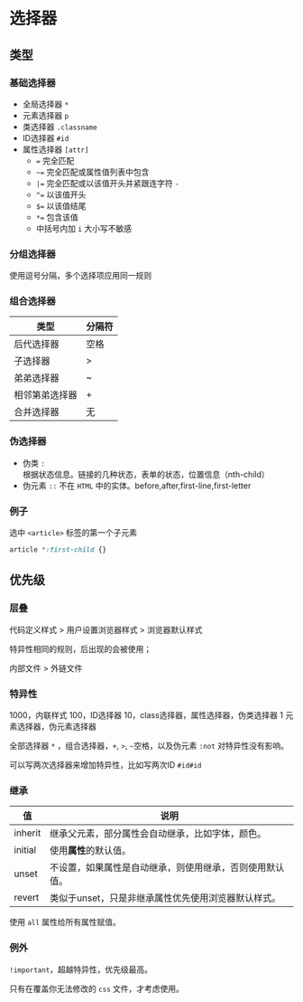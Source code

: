 # 选择器

## 类型

### 基础选择器

* 全局选择器 `*`
* 元素选择器 `p`
* 类选择器 `.classname`
* ID选择器 `#id`
* 属性选择器 `[attr]`
  * `=` 完全匹配
  * `~=` 完全匹配或属性值列表中包含
  * `|=` 完全匹配或以该值开头并紧跟连字符 `-`
  * `^=` 以该值开头
  * `$=` 以该值结尾
  * `*=` 包含该值
  * 中括号内加 `i` 大小写不敏感

### 分组选择器

使用逗号分隔，多个选择项应用同一规则

### 组合选择器

| 类型           | 分隔符 |
| -------------- | ------ |
| 后代选择器     | 空格   |
| 子选择器       | >      |
| 弟弟选择器     | ~      |
| 相邻第弟选择器 | +      |
| 合并选择器     | 无     |

### 伪选择器

* 伪类 `:` 根据状态信息。链接的几种状态，表单的状态，位置信息（nth-child）
* 伪元素 `::` 不在 `HTML` 中的实体。before,after,first-line,first-letter

### 例子

选中 `<article>` 标签的第一个子元素

```css
article *:first-child {}
```

## 优先级

### 层叠

代码定义样式 > 用户设置浏览器样式 > 浏览器默认样式

特异性相同的规则，后出现的会被使用；

内部文件 > 外链文件

### 特异性

1000，内联样式
100，ID选择器
10，class选择器，属性选择器，伪类选择器
1 元素选择器，伪元素选择器

全部选择器 `*` ，组合选择器，`+`, `>`, `~`空格，以及伪元素 `:not` 对特异性没有影响。

可以写两次选择器来增加特异性，比如写两次ID `#id#id`

### 继承

| 值      | 说明  |
| ------- | ------ |
| inherit | 继承父元素，部分属性会自动继承，比如字体，颜色。|
| initial | 使用**属性**的默认值。|
| unset   | 不设置，如果属性是自动继承，则使用继承，否则使用默认值。 |
| revert  | 类似于unset，只是非继承属性优先使用浏览器默认样式。 |

使用 `all` 属性给所有属性赋值。

### 例外

`!important`，超越特异性，优先级最高。

只有在覆盖你无法修改的 `css` 文件，才考虑使用。
